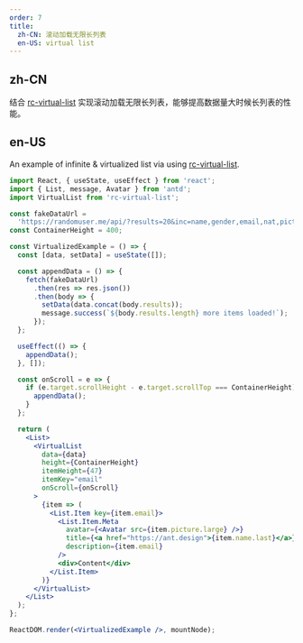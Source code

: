 ```yaml
---
order: 7
title:
  zh-CN: 滚动加载无限长列表
  en-US: virtual list
---
```


## zh-CN

结合 [rc-virtual-list](https://github.com/react-component/virtual-list) 实现滚动加载无限长列表，能够提高数据量大时候长列表的性能。

## en-US

An example of infinite & virtualized list via using [rc-virtual-list](https://github.com/react-component/virtual-list).

```jsx
import React, { useState, useEffect } from 'react';
import { List, message, Avatar } from 'antd';
import VirtualList from 'rc-virtual-list';

const fakeDataUrl =
  'https://randomuser.me/api/?results=20&inc=name,gender,email,nat,picture&noinfo';
const ContainerHeight = 400;

const VirtualizedExample = () => {
  const [data, setData] = useState([]);

  const appendData = () => {
    fetch(fakeDataUrl)
      .then(res => res.json())
      .then(body => {
        setData(data.concat(body.results));
        message.success(`${body.results.length} more items loaded!`);
      });
  };

  useEffect(() => {
    appendData();
  }, []);

  const onScroll = e => {
    if (e.target.scrollHeight - e.target.scrollTop === ContainerHeight) {
      appendData();
    }
  };

  return (
    <List>
      <VirtualList
        data={data}
        height={ContainerHeight}
        itemHeight={47}
        itemKey="email"
        onScroll={onScroll}
      >
        {item => (
          <List.Item key={item.email}>
            <List.Item.Meta
              avatar={<Avatar src={item.picture.large} />}
              title={<a href="https://ant.design">{item.name.last}</a>}
              description={item.email}
            />
            <div>Content</div>
          </List.Item>
        )}
      </VirtualList>
    </List>
  );
};

ReactDOM.render(<VirtualizedExample />, mountNode);
```
